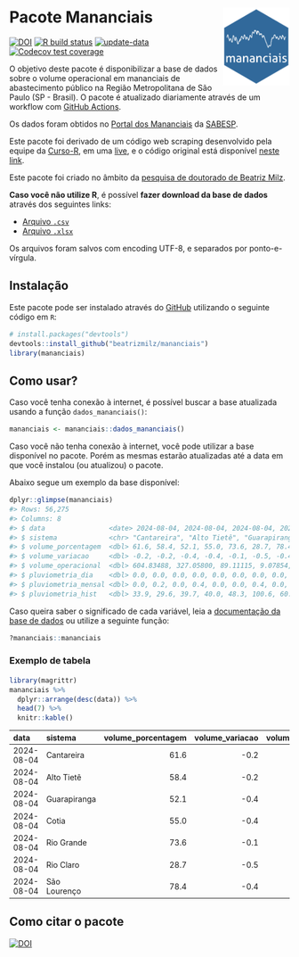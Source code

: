 
<!-- README.md is generated from README.Rmd. Please edit that file -->

# Pacote Mananciais <img src="man/figures/hexlogo.png" align="right" width = "120px"/>

<!-- badges: start -->

[![DOI](https://zenodo.org/badge/DOI/10.5281/zenodo.4733056.svg)](https://doi.org/10.5281/zenodo.4733056)
[![R build
status](https://github.com/beatrizmilz/mananciais/workflows/R-CMD-check/badge.svg)](https://github.com/beatrizmilz/mananciais/actions)
[![update-data](https://github.com/beatrizmilz/mananciais/actions/workflows/2-update_data.yaml/badge.svg)](https://github.com/beatrizmilz/mananciais/actions/workflows/2-update_data.yaml)
[![Codecov test
coverage](https://codecov.io/gh/beatrizmilz/mananciais/branch/master/graph/badge.svg)](https://codecov.io/gh/beatrizmilz/mananciais?branch=master)
<!-- badges: end -->

O objetivo deste pacote é disponibilizar a base de dados sobre o volume
operacional em mananciais de abastecimento público na Região
Metropolitana de São Paulo (SP - Brasil). O pacote é atualizado
diariamente através de um workflow com [GitHub
Actions](https://github.com/beatrizmilz/mananciais/actions).

Os dados foram obtidos no [Portal dos
Mananciais](http://mananciais.sabesp.com.br/Situacao) da
[SABESP](http://site.sabesp.com.br/site/Default.aspx).

Este pacote foi derivado de um código web scraping desenvolvido pela
equipe da [Curso-R](https://www.curso-r.com/), em uma
[live](https://youtu.be/jvZIxrMmOcQ), e o código original está
disponível [neste
link](https://github.com/curso-r/lives/blob/master/drafts/20200730_scraper_sabesp.R).

Este pacote foi criado no âmbito da [pesquisa de doutorado de Beatriz
Milz](https://beatrizmilz.github.io/tese/).

**Caso você não utilize R**, é possível **fazer download da base de
dados** através dos seguintes links:

- [Arquivo
  `.csv`](https://github.com/beatrizmilz/mananciais/raw/master/inst/extdata/mananciais.csv)
- [Arquivo
  `.xlsx`](https://github.com/beatrizmilz/mananciais/blob/master/inst/extdata/mananciais.xlsx?raw=true)

Os arquivos foram salvos com encoding UTF-8, e separados por
ponto-e-vírgula.

## Instalação

Este pacote pode ser instalado através do [GitHub](https://github.com/)
utilizando o seguinte código em `R`:

``` r
# install.packages("devtools")
devtools::install_github("beatrizmilz/mananciais")
library(mananciais)
```

## Como usar?

Caso você tenha conexão à internet, é possível buscar a base atualizada
usando a função `dados_mananciais()`:

``` r
mananciais <- mananciais::dados_mananciais() 
```

Caso você não tenha conexão à internet, você pode utilizar a base
disponível no pacote. Porém as mesmas estarão atualizadas até a data em
que você instalou (ou atualizou) o pacote.

Abaixo segue um exemplo da base disponível:

``` r
dplyr::glimpse(mananciais)
#> Rows: 56,275
#> Columns: 8
#> $ data                <date> 2024-08-04, 2024-08-04, 2024-08-04, 2024-08-04, 2…
#> $ sistema             <chr> "Cantareira", "Alto Tietê", "Guarapiranga", "Cotia…
#> $ volume_porcentagem  <dbl> 61.6, 58.4, 52.1, 55.0, 73.6, 28.7, 78.4, 61.8, 58…
#> $ volume_variacao     <dbl> -0.2, -0.2, -0.4, -0.4, -0.1, -0.5, -0.4, -0.2, -0…
#> $ volume_operacional  <dbl> 604.83488, 327.05800, 89.11115, 9.07854, 82.51782,…
#> $ pluviometria_dia    <dbl> 0.0, 0.0, 0.0, 0.0, 0.0, 0.0, 0.0, 0.0, 0.0, 0.0, …
#> $ pluviometria_mensal <dbl> 0.0, 0.2, 0.0, 0.4, 0.0, 0.0, 0.4, 0.0, 0.2, 0.0, …
#> $ pluviometria_hist   <dbl> 33.9, 29.6, 39.7, 40.0, 48.3, 100.6, 60.8, 33.9, 2…
```

Caso queira saber o significado de cada variável, leia a [documentação
da base de
dados](https://beatrizmilz.github.io/mananciais/reference/mananciais.html)
ou utilize a seguinte função:

``` r
?mananciais::mananciais
```

### Exemplo de tabela

``` r
library(magrittr)
mananciais %>% 
  dplyr::arrange(desc(data)) %>% 
  head(7) %>%
  knitr::kable()
```

| data       | sistema      | volume_porcentagem | volume_variacao | volume_operacional | pluviometria_dia | pluviometria_mensal | pluviometria_hist |
|:-----------|:-------------|-------------------:|----------------:|-------------------:|-----------------:|--------------------:|------------------:|
| 2024-08-04 | Cantareira   |               61.6 |            -0.2 |          604.83488 |                0 |                 0.0 |              33.9 |
| 2024-08-04 | Alto Tietê   |               58.4 |            -0.2 |          327.05800 |                0 |                 0.2 |              29.6 |
| 2024-08-04 | Guarapiranga |               52.1 |            -0.4 |           89.11115 |                0 |                 0.0 |              39.7 |
| 2024-08-04 | Cotia        |               55.0 |            -0.4 |            9.07854 |                0 |                 0.4 |              40.0 |
| 2024-08-04 | Rio Grande   |               73.6 |            -0.1 |           82.51782 |                0 |                 0.0 |              48.3 |
| 2024-08-04 | Rio Claro    |               28.7 |            -0.5 |            3.92412 |                0 |                 0.0 |             100.6 |
| 2024-08-04 | São Lourenço |               78.4 |            -0.4 |           69.64488 |                0 |                 0.4 |              60.8 |

## Como citar o pacote

[![DOI](https://zenodo.org/badge/DOI/10.5281/zenodo.4733056.svg)](https://doi.org/10.5281/zenodo.4733056)
